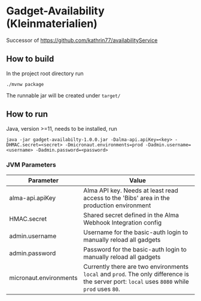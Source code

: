 # Gadget-Availability (Kleinmaterialien)
Successor of https://github.com/kathrin77/availabilityService

## How to build
In the project root directory run
```
./mvnw package
```
The runnable jar will be created under `target/` 

## How to run
Java, version >=11, needs to be installed, run
```
java -jar gadget-availabilty-1.0.0.jar -Dalma-api.apiKey=<key> -DHMAC.secret=<secret> -Dmicronaut.environments=prod -Dadmin.username=<username> -Dadmin.password=<password>
```
### JVM Parameters
| Parameter             | Value                                               |
| ----------------------| --------------------------------------------------- |
| alma-api.apiKey       | Alma API key. Needs at least read access to the 'Bibs' area in the production environment|
| HMAC.secret           | Shared secret defined in the Alma Webhook Integration config | 
| admin.username        | Username for the basic-auth login to manually reload all gadgets | 
| admin.password        | Password for the basic-auth login to manually reload all gadgets | 
|micronaut.environments | Currently there are two environments `local` and `prod`. The only difference is the server port: `local` uses `8080` while `prod` uses `80`.


